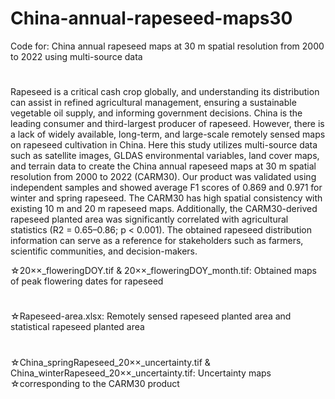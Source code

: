 # China-annual-rapeseed-maps30
Code for: China annual rapeseed maps at 30 m spatial resolution from 2000 to 2022 using multi-source data
#
Rapeseed is a critical cash crop globally, and understanding its distribution can assist in refined agricultural management, ensuring a sustainable vegetable oil supply, 
and informing government decisions. China is the leading consumer and third-largest producer of rapeseed. However, there is a lack of widely available, long-term, 
and large-scale remotely sensed maps on rapeseed cultivation in China. Here this study utilizes multi-source data such as satellite images, GLDAS environmental variables, 
land cover maps, and terrain data to create the China annual rapeseed maps at 30 m spatial resolution from 2000 to 2022 (CARM30). Our product was validated using independent 
samples and showed average F1 scores of 0.869 and 0.971 for winter and spring rapeseed. The CARM30 has high spatial consistency with existing 10 m and 20 m rapeseed maps. 
Additionally, the CARM30-derived rapeseed planted area was significantly correlated with agricultural statistics (R2 = 0.65–0.86; p < 0.001). The obtained rapeseed distribution 
information can serve as a reference for stakeholders such as farmers, scientific communities, and decision-makers. 

☆20××_floweringDOY.tif & 20××_floweringDOY_month.tif: Obtained maps of peak flowering dates for rapeseed
#
☆Rapeseed-area.xlsx: Remotely sensed rapeseed planted area and statistical rapeseed planted area
#
☆China_springRapeseed_20××_uncertainty.tif & China_winterRapeseed_20××_uncertainty.tif: Uncertainty maps ☆corresponding to the CARM30 product
